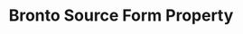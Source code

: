 ---
content-type: "api-form"
form-type: "source"
key: "source-form-properties-bronto-object"

title: "Bronto Source Form Property"
description: "{{ api.form-properties.source-forms.bronto.description }}"

object-attributes:
  - name: "frequency_in_minutes"
    type: "string"
    required: true
    description: |
      {{ connect.common.attributes.frequency | replace: "[INTEGRATION]","Bronto" }}

  - name: "start_date"
    type: "string"
    required: true
    description: |
      {{ connect.common.attributes.start-date | replace: "[INTEGRATION]","Bronto" }}

  - name: "token"
    type: "string"
    required: true
    description: "The API token for the Bronto account Stitch should replicate data from."

examples: 
  - code: |
      {  
       "type":"platform.bronto",
       "properties":{
          "frequency_in_minutes":"1440",
          "start_date":"2018-01-10T00:00:00Z",
          "token":"<TOKEN>"
        }
      }
---